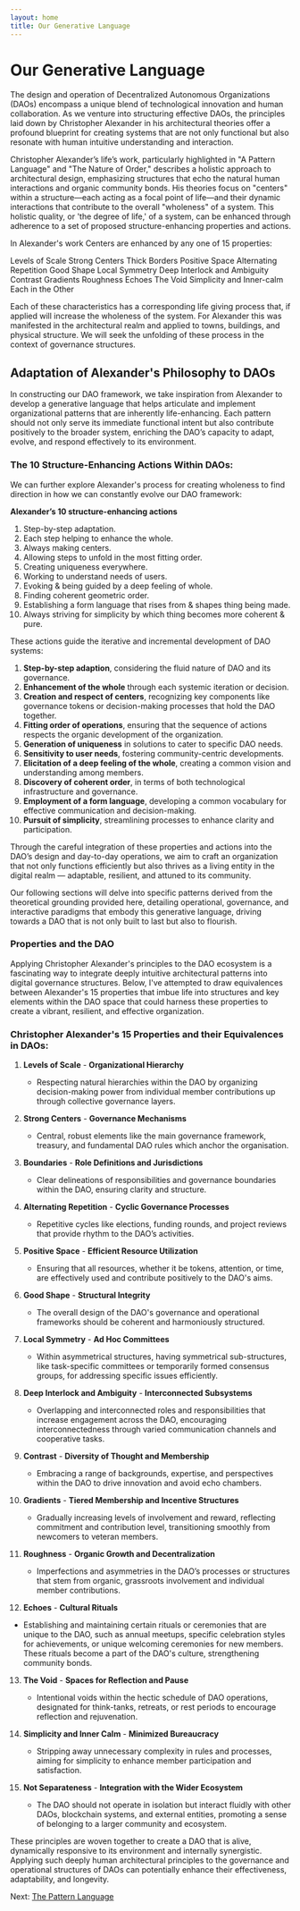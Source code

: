 ```yaml
---
layout: home
title: Our Generative Language
---
```


# Our Generative Language

The design and operation of Decentralized Autonomous Organizations (DAOs) encompass a unique blend of technological innovation and human collaboration. As we venture into structuring effective DAOs, the principles laid down by Christopher Alexander in his architectural theories offer a profound blueprint for creating systems that are not only functional but also resonate with human intuitive understanding and interaction.

Christopher Alexander’s life’s work, particularly highlighted in "A Pattern Language" and "The Nature of Order," describes a holistic approach to architectural design, emphasizing structures that echo the natural human interactions and organic community bonds. His theories focus on "centers" within a structure—each acting as a focal point of life—and their dynamic interactions that contribute to the overall "wholeness" of a system. This holistic quality, or 'the degree of life,' of a system, can be enhanced through adherence to a set of proposed structure-enhancing properties and actions.

In Alexander's work Centers are enhanced by any one of 15 properties:

Levels of Scale
Strong Centers
Thick Borders
Positive Space
Alternating Repetition
Good Shape
Local Symmetry
Deep Interlock and Ambiguity
Contrast
Gradients
Roughness
Echoes
The Void
Simplicity and Inner-calm
Each in the Other

Each of these characteristics has a corresponding life giving process that, if applied will increase the wholeness of the system. For Alexander this was manifested in the architectural realm and applied to towns, buildings, and physical structure. We will seek the unfolding of these process in the context of governance structures.

## Adaptation of Alexander's Philosophy to DAOs

In constructing our DAO framework, we take inspiration from Alexander to develop a generative language that helps articulate and implement organizational patterns that are inherently life-enhancing. Each pattern should not only serve its immediate functional intent but also contribute positively to the broader system, enriching the DAO’s capacity to adapt, evolve, and respond effectively to its environment.

### The 10 Structure-Enhancing Actions Within DAOs:

We can further explore Alexander's process for creating wholeness to find direction in how we can constantly evolve our DAO framework:

**Alexander’s 10 structure-enhancing actions**

1. Step-by-step adaptation.
2. Each step helping to enhance the whole.
3. Always making centers.
4. Allowing steps to unfold in the most fitting order.
5. Creating uniqueness everywhere.
6. Working to understand needs of users.
7. Evoking & being guided by a deep feeling of whole.
8. Finding coherent geometric order.
9. Establishing a form language that rises from & shapes thing being made.
10. Always striving for simplicity by which thing becomes more coherent & pure.

These actions guide the iterative and incremental development of DAO systems:
1. **Step-by-step adaption**, considering the fluid nature of DAO and its governance.
2. **Enhancement of the whole** through each systemic iteration or decision.
3. **Creation and respect of centers**, recognizing key components like governance tokens or decision-making processes that hold the DAO together.
4. **Fitting order of operations**, ensuring that the sequence of actions respects the organic development of the organization.
5. **Generation of uniqueness** in solutions to cater to specific DAO needs.
6. **Sensitivity to user needs**, fostering community-centric developments.
7. **Elicitation of a deep feeling of the whole**, creating a common vision and understanding among members.
8. **Discovery of coherent order**, in terms of both technological infrastructure and governance.
9. **Employment of a form language**, developing a common vocabulary for effective communication and decision-making.
10. **Pursuit of simplicity**, streamlining processes to enhance clarity and participation.

Through the careful integration of these properties and actions into the DAO’s design and day-to-day operations, we aim to craft an organization that not only functions efficiently but also thrives as a living entity in the digital realm — adaptable, resilient, and attuned to its community.

Our following sections will delve into specific patterns derived from the theoretical grounding provided here, detailing operational, governance, and interactive paradigms that embody this generative language, driving towards a DAO that is not only built to last but also to flourish.

### Properties and the DAO

Applying Christopher Alexander's principles to the DAO ecosystem is a fascinating way to integrate deeply intuitive architectural patterns into digital governance structures. Below, I've attempted to draw equivalences between Alexander's 15 properties that imbue life into structures and key elements within the DAO space that could harness these properties to create a vibrant, resilient, and effective organization.

### Christopher Alexander's 15 Properties and their Equivalences in DAOs:

1. **Levels of Scale** - **Organizational Hierarchy**
   - Respecting natural hierarchies within the DAO by organizing decision-making power from individual member contributions up through collective governance layers.
   
2. **Strong Centers** - **Governance Mechanisms**
   - Central, robust elements like the main governance framework, treasury, and fundamental DAO rules which anchor the organisation.

3. **Boundaries** - **Role Definitions and Jurisdictions**
   - Clear delineations of responsibilities and governance boundaries within the DAO, ensuring clarity and structure.

4. **Alternating Repetition** - **Cyclic Governance Processes**
   - Repetitive cycles like elections, funding rounds, and project reviews that provide rhythm to the DAO’s activities.

5. **Positive Space** - **Efficient Resource Utilization**
   - Ensuring that all resources, whether it be tokens, attention, or time, are effectively used and contribute positively to the DAO's aims.

6. **Good Shape** - **Structural Integrity**
   - The overall design of the DAO's governance and operational frameworks should be coherent and harmoniously structured.

7. **Local Symmetry** - **Ad Hoc Committees**
   - Within asymmetrical structures, having symmetrical sub-structures, like task-specific committees or temporarily formed consensus groups, for addressing specific issues efficiently.

8. **Deep Interlock and Ambiguity** - **Interconnected Subsystems**
   - Overlapping and interconnected roles and responsibilities that increase engagement across the DAO, encouraging interconnectedness through varied communication channels and cooperative tasks.

9. **Contrast** - **Diversity of Thought and Membership**
   - Embracing a range of backgrounds, expertise, and perspectives within the DAO to drive innovation and avoid echo chambers.

10. **Gradients** - **Tiered Membership and Incentive Structures**
    - Gradually increasing levels of involvement and reward, reflecting commitment and contribution level, transitioning smoothly from newcomers to veteran members.

11. **Roughness** - **Organic Growth and Decentralization**
    - Imperfections and asymmetries in the DAO’s processes or structures that stem from organic, grassroots involvement and individual member contributions.

12. **Echoes** - **Cultural Rituals**
   - Establishing and maintaining certain rituals or ceremonies that are unique to the DAO, such as annual meetups, specific celebration styles for achievements, or unique welcoming ceremonies for new members. These rituals become a part of the DAO's culture, strengthening community bonds.

13. **The Void** - **Spaces for Reflection and Pause**
    - Intentional voids within the hectic schedule of DAO operations, designated for think-tanks, retreats, or rest periods to encourage reflection and rejuvenation.

14. **Simplicity and Inner Calm** - **Minimized Bureaucracy**
    - Stripping away unnecessary complexity in rules and processes, aiming for simplicity to enhance member participation and satisfaction.

15. **Not Separateness** - **Integration with the Wider Ecosystem**
    - The DAO should not operate in isolation but interact fluidly with other DAOs, blockchain systems, and external entities, promoting a sense of belonging to a larger community and ecosystem.

These principles are woven together to create a DAO that is alive, dynamically responsive to its environment and internally synergistic. Applying such deeply human architectural principles to the governance and operational structures of DAOs can potentially enhance their effectiveness, adaptability, and longevity.

Next: [The Pattern Language](../patterns/toc.html)